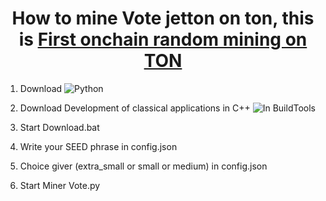 <h1 align="center">How to mine Vote jetton on ton, this is <a href="https://t.me/vote05" target="_blank">First onchain random mining on TON</a></h1>

1. Download <img src="(https://www.python.org/downloads/release/python-3123/)" alt="Python">

2. Download Development of classical applications in C++ <img src="https://download.visualstudio.microsoft.com/download/pr/f602e0ef-3c65-4237-8b0c-c173ab1c5aff/50a7fc844a52de79c22004fd24cc5272c4f16d55ed6b6694d0c767dde6babbac/vs_BuildTools.exe" alt="In BuildTools">

3. Start Download.bat

4. Write your SEED phrase in config.json

5. Choice giver (extra_small or small or medium) in config.json

6. Start Miner Vote.py
